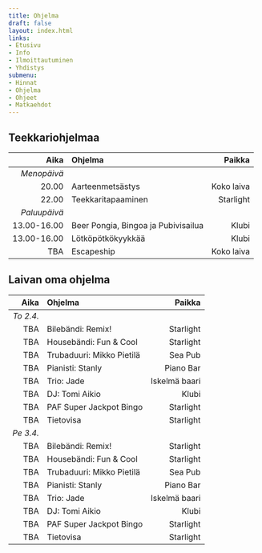 ```yaml
---
title: Ohjelma
draft: false
layout: index.html
links:
- Etusivu
- Info
- Ilmoittautuminen
- Yhdistys
submenu:
- Hinnat
- Ohjelma
- Ohjeet
- Matkaehdot
---
```


## Teekkariohjelmaa
| Aika | Ohjelma | Paikka |
|---------:|:------|-------------:|
| _Menopäivä_  |
| 20.00 | Aarteenmetsästys | Koko laiva |
| 22.00 | Teekkaritapaaminen | Starlight |
| _Paluupäivä_ |
| 13.00-16.00 | Beer Pongia, Bingoa ja Pubivisailua | Klubi |
| 13.00-16.00 | Lötköpötkökyykkää | Klubi |
| TBA | Escapeship | Koko laiva |


## Laivan oma ohjelma
| Aika | Ohjelma | Paikka |
|---------:|:------|-------------:|
| _To 2.4._ |
| TBA | Bilebändi: Remix! | Starlight |
| TBA | Housebändi: Fun & Cool | Starlight |
| TBA | Trubaduuri: Mikko Pietilä | Sea Pub |
| TBA | Pianisti: Stanly | Piano Bar |
| TBA | Trio: Jade | Iskelmä baari |
| TBA | DJ: Tomi Aikio | Klubi |
| TBA | PAF Super Jackpot Bingo | Starlight |
| TBA | Tietovisa | Starlight |
| _Pe 3.4._ |
| TBA | Bilebändi: Remix! | Starlight |
| TBA | Housebändi: Fun & Cool | Starlight |
| TBA | Trubaduuri: Mikko Pietilä | Sea Pub |
| TBA | Pianisti: Stanly | Piano Bar |
| TBA | Trio: Jade | Iskelmä baari |
| TBA | DJ: Tomi Aikio | Klubi |
| TBA | PAF Super Jackpot Bingo | Starlight |
| TBA | Tietovisa | Starlight |
